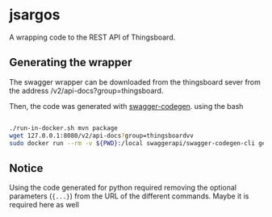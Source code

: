 # jsargos

A wrapping code to the REST API of Thingsboard. 

## Generating the wrapper 

The swagger wrapper can be downloaded from the thingsboard sever from the 
address <TB server>/v2/api-docs?group=thingsboard. 
 
Then, the code was generated with [swagger-codegen](https://github.com/swagger-api/swagger-codegen). 
using the bash  
```bash 

./run-in-docker.sh mvn package
wget 127.0.0.1:8080/v2/api-docs?group=thingsboardvv
sudo docker run --rm -v ${PWD}:/local swaggerapi/swagger-codegen-cli generate     -i /local/thingsboard.json      -l javascript     -o /local/swagger 
```

## Notice

Using the code generated for python required removing the  optional parameters (`{...}`) from the URL 
of the different commands. Maybe it is required here as well 

